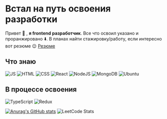 # Встал на путь освоения разработки

Привет 👋 , **я frontend разработчик**. Все что освоил указано и проранжировано ⬇️. В планах найти стажировку/работу, если интересно вот резюме 😉 [Резюме](https://bird-breadfruit-4c4.notion.site/bb5519afe7f544b2a0a45b6c57a30693?pvs=4)

## Что знаю
![JS](https://img.shields.io/badge/JavaScript-grey?style=flat-sqare&logo=javascript)
![HTML](https://img.shields.io/badge/HTML-grey?style=flat-sqare&logo=html5)
![CSS](https://img.shields.io/badge/CSS3-grey?style=flat-sqare&logo=css3)
![React](https://img.shields.io/badge/React-grey?style=flat-sqare&logo=react)
![NodeJS](https://img.shields.io/badge/Node.js-grey?style=flat-sqare&logo=node.js)
![MongoDB](https://img.shields.io/badge/MongoDB-grey?style=flat-sqare&logo=mongodb)
![Ubuntu](https://img.shields.io/badge/Ubuntu-grey?style=flat-sqare&logo=ubuntu)

## В процессе освоения
![TypeScript](https://img.shields.io/badge/Typescript-grey?style=flat-sqare&logo=typescript)
![Redux](https://img.shields.io/badge/Redux-grey?style=flat-sqare&logo=redux)




[![Anurag's GitHub stats](https://github-readme-stats.vercel.app/api?username=Serdyukov62)](https://github.com/anuraghazra/github-readme-stats) ![LeetCode Stats](https://leetcard.jacoblin.cool/VladislavSerdyukov?theme=nord&font=Zen%20Antique&ext=activity)

